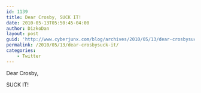 ```yaml
---
id: 1139
title: Dear Crosby, SUCK IT!
date: 2010-05-13T05:50:45-04:00
author: DizkoDan
layout: post
guid: 'http://www.cyberjunx.com/blog/archives/2010/05/13/dear-crosbysuck-it/'
permalink: /2010/05/13/dear-crosbysuck-it/
categories:
    - Twitter
---
```


Dear Crosby,

SUCK IT!